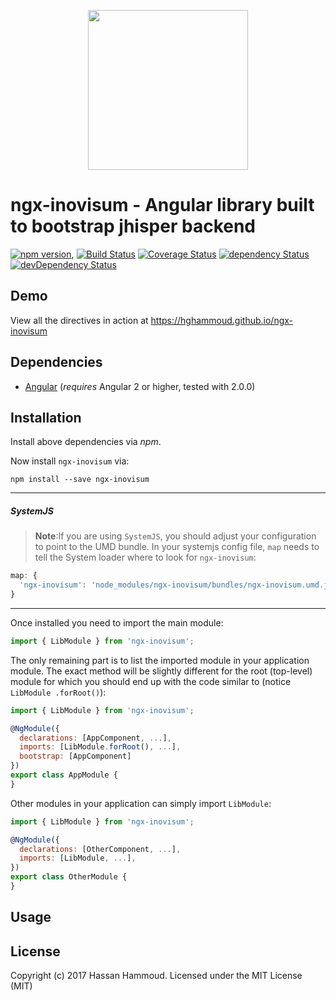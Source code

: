 <p align="center">
  <img height="256px" width="256px" style="text-align: center;" src="https://cdn.rawgit.com/hghammoud/ngx-inovisum/master/demo/src/assets/logo.svg">
</p>

# ngx-inovisum - Angular library built to bootstrap jhisper backend

[![npm version](https://badge.fury.io/js/ngx-inovisum.svg)](https://badge.fury.io/js/ngx-inovisum),
[![Build Status](https://travis-ci.org/hghammoud/ngx-inovisum.svg?branch=master)](https://travis-ci.org/hghammoud/ngx-inovisum)
[![Coverage Status](https://coveralls.io/repos/github/hghammoud/ngx-inovisum/badge.svg?branch=master)](https://coveralls.io/github/hghammoud/ngx-inovisum?branch=master)
[![dependency Status](https://david-dm.org/hghammoud/ngx-inovisum/status.svg)](https://david-dm.org/hghammoud/ngx-inovisum)
[![devDependency Status](https://david-dm.org/hghammoud/ngx-inovisum/dev-status.svg?branch=master)](https://david-dm.org/hghammoud/ngx-inovisum#info=devDependencies)

## Demo

View all the directives in action at https://hghammoud.github.io/ngx-inovisum

## Dependencies
* [Angular](https://angular.io) (*requires* Angular 2 or higher, tested with 2.0.0)

## Installation
Install above dependencies via *npm*. 

Now install `ngx-inovisum` via:
```shell
npm install --save ngx-inovisum
```

---
##### SystemJS
>**Note**:If you are using `SystemJS`, you should adjust your configuration to point to the UMD bundle.
In your systemjs config file, `map` needs to tell the System loader where to look for `ngx-inovisum`:
```js
map: {
  'ngx-inovisum': 'node_modules/ngx-inovisum/bundles/ngx-inovisum.umd.js',
}
```
---

Once installed you need to import the main module:
```js
import { LibModule } from 'ngx-inovisum';
```
The only remaining part is to list the imported module in your application module. The exact method will be slightly
different for the root (top-level) module for which you should end up with the code similar to (notice ` LibModule .forRoot()`):
```js
import { LibModule } from 'ngx-inovisum';

@NgModule({
  declarations: [AppComponent, ...],
  imports: [LibModule.forRoot(), ...],  
  bootstrap: [AppComponent]
})
export class AppModule {
}
```

Other modules in your application can simply import ` LibModule `:

```js
import { LibModule } from 'ngx-inovisum';

@NgModule({
  declarations: [OtherComponent, ...],
  imports: [LibModule, ...], 
})
export class OtherModule {
}
```

## Usage



## License

Copyright (c) 2017 Hassan Hammoud. Licensed under the MIT License (MIT)

